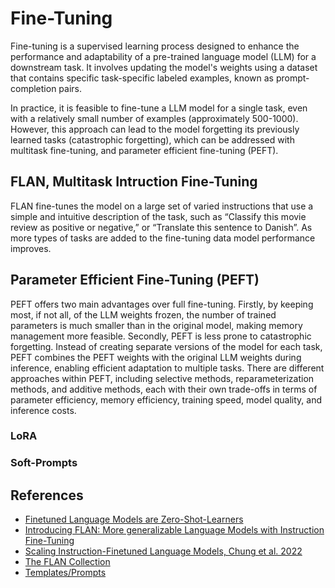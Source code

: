 

# Fine-Tuning

Fine-tuning is a supervised learning process designed to enhance the performance and adaptability of a pre-trained language model (LLM) for a downstream task. It involves updating the model's weights using a dataset that contains specific task-specific labeled examples, known as prompt-completion pairs.

In practice, it is feasible to fine-tune a LLM model for a single task, even with a relatively small number of examples (approximately 500-1000). However, this approach can lead to the model forgetting its previously learned tasks (catastrophic forgetting), which can be addressed with multitask fine-tuning, and parameter efficient fine-tuning (PEFT).

## FLAN, Multitask Intruction Fine-Tuning

FLAN fine-tunes the model on a large set of varied instructions that use a simple and intuitive description of the task, such as “Classify this movie review as positive or negative,” or “Translate this sentence to Danish”. As more types of tasks are added to the fine-tuning data model performance improves.

## Parameter Efficient Fine-Tuning (PEFT)

PEFT offers two main advantages over full fine-tuning. Firstly, by keeping most, if not all, of the LLM weights frozen, the number of trained parameters is much smaller than in the original model, making memory management more feasible. Secondly, PEFT is less prone to catastrophic forgetting. Instead of creating separate versions of the model for each task, PEFT combines the PEFT weights with the original LLM weights during inference, enabling efficient adaptation to multiple tasks. There are different approaches within PEFT, including selective methods, reparameterization methods, and additive methods, each with their own trade-offs in terms of parameter efficiency, memory efficiency, training speed, model quality, and inference costs.

### LoRA

### Soft-Prompts

## References

- [Finetuned Language Models are Zero-Shot-Learners](https://arxiv.org/pdf/2109.01652.pdf)
- [Introducing FLAN: More generalizable Language Models with Instruction Fine-Tuning](https://ai.googleblog.com/2021/10/introducing-flan-more-generalizable.html)
- [Scaling Instruction-Finetuned Language Models, Chung et al. 2022](https://arxiv.org/abs/2210.11416)
- [The FLAN Collection](https://github.com/google-research/FLAN/tree/main/flan/v2)
- [Templates/Prompts](https://github.com/google-research/FLAN/blob/main/flan/v2/templates.py)
